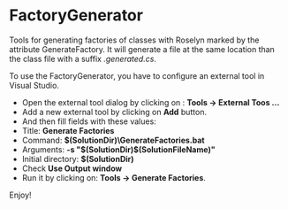 # FactoryGenerator #

Tools for generating factories of classes with Roselyn marked by the attribute GenerateFactory. It will generate a file at the same location than the class file with a suffix *.generated.cs*.

To use the FactoryGenerator, you have to configure an external tool in Visual Studio.

* Open the external tool dialog by clicking on : **Tools -> External Toos ...**
* Add a new external tool by clicking on **Add** button.
* And then fill fields with these values:
 * Title: **Generate Factories**
 * Command: **$(SolutionDir)\GenerateFactories.bat**
 * Arguments: **-s "$(SolutionDir)\$(SolutionFileName)"**
 * Initial directory: **$(SolutionDir)**
 * Check **Use Output window**
* Run it by clicking on: **Tools -> Generate Factories**.

Enjoy!
